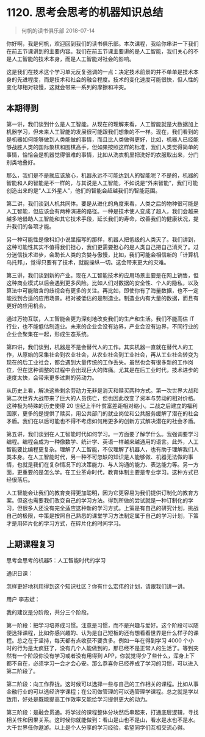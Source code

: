 # 1120. 思考会思考的机器知识总结
> 何帆的读书俱乐部
2018-07-14

你好啊，我是何帆，欢迎回到我们的读书俱乐部。本次课程，我给你串讲一下我们在前五节课讲到的主要内容。我们在前五节课主要讲的是人工智能，我们关心的不是人工智能的技术本身，而是人工智能对社会的影响。

这是我们在技术这个学习单元反复强调的一点：决定技术前景的并不单单是技术本身的先进程度，而是技术和社会的融合程度。技术的变化速度可能很快，但人性的变化却相对较慢，这就会带来一系列的摩擦和冲突。

## 本期得到
第一讲，我们谈到什么是人工智能。从现在的理解来看，人工智能就是大数据加上机器学习，但未来人工智能的发展很可能跟我们想象的不一样。现在，我们看到的是机器如何能够做到人类能做的事情，而且比人类做得更好，比如，机器人已经能够战胜人类的国际象棋和围棋高手，但如果按照这样的标准，我们人类觉得简单的事情，恰恰会是机器觉得很难的事情，比如从洗衣机里把洗好的衣服取出来，分门别类地叠好。

那么，我们是不是就应该放心，机器永远不可能达到人的智能呢？不是的，机器的智能和人的智能是不一样的，与其说是人工智能，不如说是“外来智能”，我们可能创造出来的是“人工外星人”，他们的智能会超越我们的智能范围。

第二讲，我们谈到人机共同体。要是从进化的角度来看，人类之后的物种很可能是人工智能，但应该会有两种演进的路径。一种是技术使人变成了超人，我们会越来越多地借助人工智能和其它技术手段，延长我们的寿命，改善我们的健康状况，提升我们的各项才能。

另一种可能性是像科幻小说里描写的那样，机器人把低级的人类灭了。我们讲到，这种可能性其实不值得我们担心，我们更需要担心的是人类自己把自己消灭了。过分迷信技术进步，会助长人类的贪婪与傲慢，比如，我们可能会相信新的「计算机乌托邦」，觉得只要有了技术，就能操纵一切。这会带来更大的灾难。

第三讲，我们谈到新的产业。现在人工智能技术的应用场景主要是在网上销售，但这种商业模式以后会遇到更多风险。比如人们对数据的安全性、个人的隐私，以及算法中可能暗含的歧视会有更多的关注。再比如，即使你有了海量数据，也不一定能找到合适的应用场景。相对被低估的是制造业。制造业内有大量的数据，而且有更好的应用机会。

通过万物互联，人工智能会更为深刻地改变我们的生产和生活。我们不能高估 IT 行业，也不能低估制造业。未来的企业会没有边界，产业会没有边界，不同行业的企业会聚集在一起，形成生态系统。

第四讲，我们谈到，机器是不是会替代人的工作。其实机器一直就在替代人的工作，从原始的采集社会到农业社会，从农业社会到工业社会，再从工业社会转变为现在的后工业社会，都会遇到大量传统的工作丢失。虽然也会有很多新的工作岗位，但在这种调整的过程中会出现巨大的阵痛。尤其是在后工业时代，技术进步的速度太快，会带来更多过剩的劳动力。

从历史上看，解决这些剩余劳动力无非是消灭和赎买两种方式。第一次世界大战和第二次世界大战带来了巨大的人员伤亡，但也因此改变了资本与劳动的相对价格。这种极为特殊的历史使得 20 世纪上半叶贫富差距相对缩小。二战之后建立的福利国家，更多的是提供了赎买，用公共部门的就业岗位和公共服务缓解了潜在的社会矛盾。我们在以后可能也不得不考虑如何用更多的创新方式解决潜在的社会矛盾。

第五讲，我们谈到在人工智能时代如何学习。一方面要了解学什么。我强调要学习编程。编程会成为一种像数学、统计学、英语一样越来越通用的语言。此外，人工智能要比编程更复杂。理解了人工智能，不仅理解了机器人，也有助于理解我们人类本身。在人工智能时代，另一种不可忽缺的知识是人能够做、机器无法做的事情，也就是我们在复杂情况下的决策能力、与人沟通的能力、表达能力等。另一方面，更重要的是怎么学。在工业革命时代，教育体制主要是专业学习。这种方式已经很落后。

人工智能会让我们的教育变得更加聪明，因为它更容易为我们提供订制化的教育方案。但这也需要我们改变自己的学习方法。得到所做的尝试就是一种订制化的学习，但很多人还没有完全适应这种新的学习方式。上策是有自己的研究计划，挑战自己的极限，中策是按照自己熟悉的课堂学习方法制定属于自己的学习计划，下策才是用碎片化的学习方式，在碎片化的时间学习。

## 上期课程复习
思考会思考的机器5：人工智能时代的学习

通识日课：

怎样更好地利用得到这个知识社区？你有什么宏伟的计划，请跟我们讲一讲。

用户 李志斌：

我的建议是分阶段，共分三个阶段。

第一阶段：把学习培养成习惯。注意是习惯，而不是兴趣与爱好。这个阶段可以随便选择课程，比如你感兴趣的、认为是自己短板的还有想看看世界是什么样子的课程。总之在于坚持，每天都有点收获不要贪多。例如一年在得到学习 4000 个小时的行为是太疯狂了，没有几个人能做到的，那已经不是正常人的生活了。等到突然有一个阶段你没有学习或者没有用得到 APP，你就觉得少了些什么，浑身上下都不自在，必须学习一会才会心安。那么恭喜你已经养成了学习的习惯，可以进入第二阶段了。

第二阶段：向工作靠拢。这时候可以选择一些与自己的工作相关的课程。比如从事金融行业的可以选经济学课程；在公司做管理的可以选管理学课程。总之就是学以致用，好处是既能提高工作效率又能给学习提供更大的动力。

第三阶段：是融会贯通。将学过的课程整体分块然后串起来，打通底层逻辑，寻找相关性和因果关系。这时候你就能做到：看山是山也不是山，看水是水也不是水。大千世界任你遨游。以上是个人分享的学习经验，希望同学们互相交流心得。



